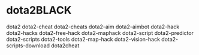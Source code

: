 # dota2BLACK
dota2 dota2-cheat dota2-cheats dota2-aim dota2-aimbot dota2-hack dota2-hacks dota2-free-hack dota2-maphack dota2-script dota2-predictor dota2-scripts dota2-tools dota2-map-hack dota2-vision-hack dota2-scripts-download dota2cheat
